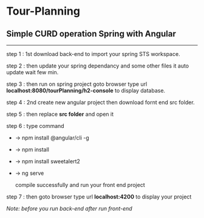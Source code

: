 # Tour-Planning
## Simple CURD operation Spring with Angular
-----------------------------------------------------------------------
step 1 : 1st download back-end to import your spring STS workspace.

step 2 : then update your spring dependancy and some other files it auto update wait few min.

step 3 : then run on spring project goto browser type url **localhost:8080/tourPlanning/h2-console** to display database.

step 4 : 2nd create new angular project then download fornt end src folder.

step 5 : then replace **src folder** and open it

step 6 : type command 
  * -> npm install @angular/cli -g
  * -> npm install
  * -> npm install sweetalert2
  * -> ng serve
    
    compile successfully and run your front end project
  
step 7 : then goto browser type url **localhost:4200** to display your project

_Note: before you run back-end after run front-end_
